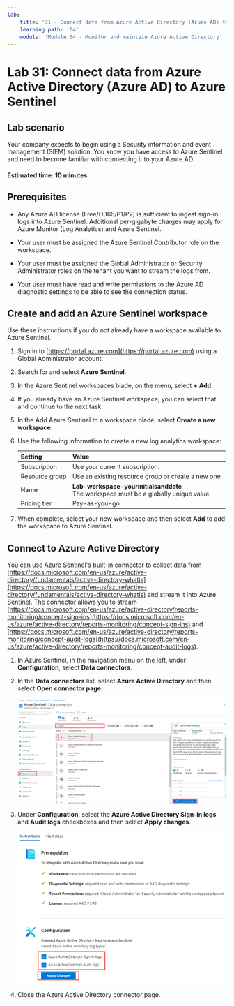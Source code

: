 ```yaml
---
lab:
    title: '31 - Connect data from Azure Active Directory (Azure AD) to Azure Sentinel'
    learning path: '04'
    module: 'Module 04 - Monitor and maintain Azure Active Directory'
---
```


# Lab 31: Connect data from Azure Active Directory (Azure AD) to Azure Sentinel

## Lab scenario

Your company expects to begin using a Security information and event management (SIEM) solution. You know you have access to Azure Sentinel and need to become familiar with connecting it to your Azure AD.

#### Estimated time: 10 minutes

## Prerequisites

- Any Azure AD license (Free/O365/P1/P2) is sufficient to ingest sign-in logs into Azure Sentinel. Additional per-gigabyte charges may apply for Azure Monitor (Log Analytics) and Azure Sentinel.

- Your user must be assigned the Azure Sentinel Contributor role on the workspace.

- Your user must be assigned the Global Administrator or Security Administrator roles on the tenant you want to stream the logs from.

- Your user must have read and write permissions to the Azure AD diagnostic settings to be able to see the connection status.

## Create and add an Azure Sentinel workspace

Use these instructions if you do not already have a workspace available to Azure Sentinel.

1. Sign in to [https://portal.azure.com](https://portal.azure.com) using a Global Administrator account.

1. Search for and select **Azure Sentinel**.

1. In the Azure Sentinel workspaces blade, on the menu, select **+ Add**.

1. If you already have an Azure Sentinel workspace, you can select that and continue to the next task.

1. In the Add Azure Sentinel to a workspace blade, select **Create a new workspace**.

1. Use the following information to create a new log analytics workspace:

    | Setting| Value|
    | :--- | :--- |
    | Subscription| Use your current subscription.|
    | Resource group| Use an existing resource group or create a new one.|
    | Name| **Lab-workspace-yourinitialsanddate**</br>The workspace must be a globally unique value.|
    | Pricing tier| Pay-as-you-go|

1. When complete, select your new workspace and then select **Add** to add the workspace to Azure Sentinel.

## Connect to Azure Active Directory

You can use Azure Sentinel's built-in connector to collect data from [https://docs.microsoft.com/en-us/azure/active-directory/fundamentals/active-directory-whatis](https://docs.microsoft.com/en-us/azure/active-directory/fundamentals/active-directory-whatis) and stream it into Azure Sentinel. The connector allows you to stream [https://docs.microsoft.com/en-us/azure/active-directory/reports-monitoring/concept-sign-ins](https://docs.microsoft.com/en-us/azure/active-directory/reports-monitoring/concept-sign-ins) and [https://docs.microsoft.com/en-us/azure/active-directory/reports-monitoring/concept-audit-logs](https://docs.microsoft.com/en-us/azure/active-directory/reports-monitoring/concept-audit-logs).

1. In Azure Sentinel, in the navigation menu on the left, under **Configuration**, select **Data connectors**.

1. In the **Data connectors** list, select **Azure Active Directory** and then select **Open connector page**.

    ![Screen image displaying the data connectors blade with the Azure Active Directory connector and Open Connector page highlighted](./media/lp4-mod4-sentinel-add-aad-connector.png)

1. Under **Configuration**, select the **Azure Active Directory Sign-in logs** and **Audit logs** checkboxes and then select **Apply changes**.

    ![Screen image displaying the Azure Active Directory logs collected by Azure Sentinel selections highlighted](./media/lp4-mod4-sentinel-config-aad-connector.png)

1. Close the Azure Active Directory connector page.
